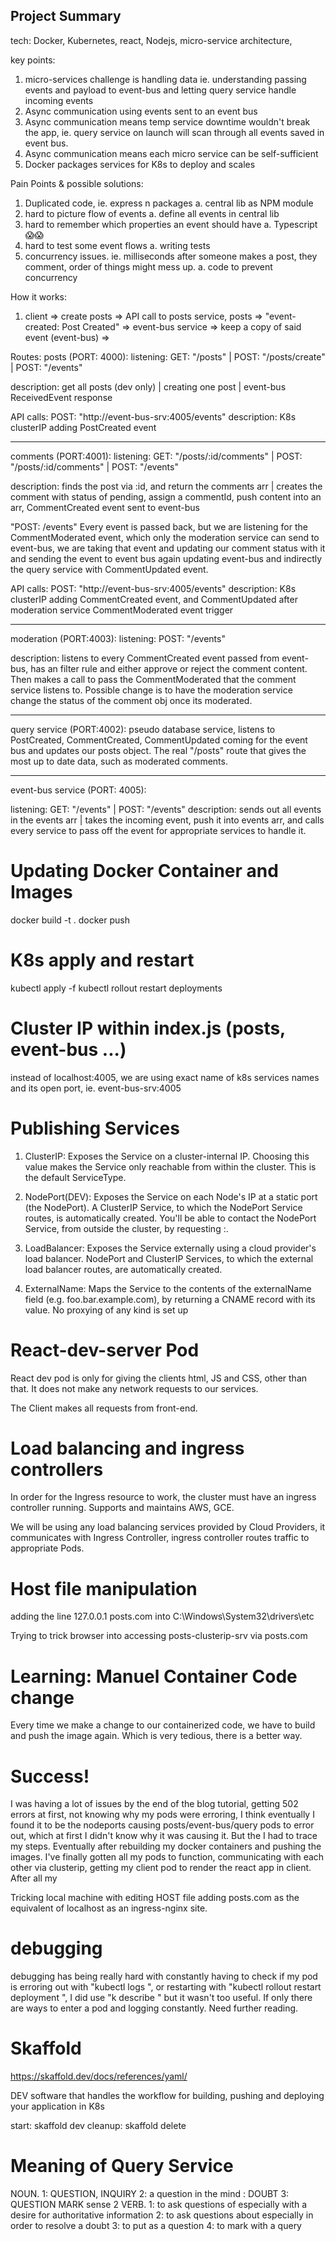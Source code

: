 ## Project Summary

tech: Docker, Kubernetes, react, Nodejs, micro-service architecture,

key points:

1. micro-services challenge is handling data
   ie. understanding passing events and payload to event-bus and letting query service handle incoming events
2. Async communication using events sent to an event bus
3. Async communication means temp service downtime wouldn't break the app, ie. query service on launch will scan through all events saved in event bus.
4. Async communication means each micro service can be self-sufficient
5. Docker packages services for K8s to deploy and scales

Pain Points & possible solutions:

1. Duplicated code, ie. express n packages
   a. central lib as NPM module
2. hard to picture flow of events
   a. define all events in central lib
3. hard to remember which properties an event should have
   a. Typescript 😱😱
4. hard to test some event flows
   a. writing tests
5. concurrency issues. ie. milliseconds after someone makes a post, they comment, order of things might mess up.
   a. code to prevent concurrency

How it works:

1.  client => create posts => API call to posts service, posts => "event-created: Post Created" => event-bus service => keep a copy of said event (event-bus) =>

Routes:
posts (PORT: 4000):
listening: GET: "/posts" | POST: "/posts/create" | POST: "/events"

description: get all posts (dev only) | creating one post | event-bus ReceivedEvent response

API calls: POST: "http://event-bus-srv:4005/events"
description: K8s clusterIP adding PostCreated event

---

comments (PORT:4001):
listening: GET: "/posts/:id/comments" | POST: "/posts/:id/comments" | POST: "/events"

description: finds the post via :id, and return the comments arr | creates the comment with status of pending, assign a commentId, push content into an arr, CommentCreated event sent to event-bus

"POST: /events"
Every event is passed back, but we are listening for the CommentModerated event, which only the moderation service can send to event-bus, we are taking that event and updating our comment status with it and sending the event to event bus again updating event-bus and indirectly the query service with CommentUpdated event.

API calls: POST: "http://event-bus-srv:4005/events"
description: K8s clusterIP adding CommentCreated event, and CommentUpdated after moderation service CommentModerated event trigger

---

moderation (PORT:4003):
listening: POST: "/events"

description: listens to every CommentCreated event passed from event-bus, has an filter rule and either approve or reject the comment content. Then makes a call to pass the CommentModerated that the comment service listens to. Possible change is to have the moderation service change the status of the comment obj once its moderated.

---

query service (PORT:4002):
pseudo database service, listens to PostCreated, CommentCreated, CommentUpdated coming for the event bus and updates our posts object. The real "/posts" route that gives the most up to date data, such as moderated comments.

---

event-bus service (PORT: 4005):

listening: GET: "/events" | POST: "/events"
description: sends out all events in the events arr | takes the incoming event, push it into events arr, and calls every service to pass off the event for appropriate services to handle it.

# Updating Docker Container and Images

docker build -t <name> .
docker push <name>

# K8s apply and restart

kubectl apply -f <yaml>
kubectl rollout restart deployments <names>

# Cluster IP within index.js (posts, event-bus ...)

instead of localhost:4005, we are using exact name of k8s services names and its open port, ie. event-bus-srv:4005

# Publishing Services

1. ClusterIP: Exposes the Service on a cluster-internal IP. Choosing this value makes the Service only reachable from within the cluster. This is the default ServiceType.

2. NodePort(DEV): Exposes the Service on each Node's IP at a static port (the NodePort). A ClusterIP Service, to which the NodePort Service routes, is automatically created. You'll be able to contact the NodePort Service, from outside the cluster, by requesting <NodeIP>:<NodePort>.

3. LoadBalancer: Exposes the Service externally using a cloud provider's load balancer. NodePort and ClusterIP Services, to which the external load balancer routes, are automatically created.

4. ExternalName: Maps the Service to the contents of the externalName field (e.g. foo.bar.example.com), by returning a CNAME record with its value. No proxying of any kind is set up

# React-dev-server Pod

React dev pod is only for giving the clients html, JS and CSS, other than that. It does not make any network requests to our services.

The Client makes all requests from front-end.

# Load balancing and ingress controllers

In order for the Ingress resource to work, the cluster must have an ingress controller running. Supports and maintains AWS, GCE.

We will be using any load balancing services provided by Cloud Providers, it communicates with Ingress Controller, ingress controller routes traffic to appropriate Pods.

# Host file manipulation

adding the line 127.0.0.1 posts.com into C:\Windows\System32\drivers\etc

Trying to trick browser into accessing posts-clusterip-srv via posts.com

# Learning: Manuel Container Code change

Every time we make a change to our containerized code, we have to build and push the image again. Which is very tedious, there is a better way.

# Success!

I was having a lot of issues by the end of the blog tutorial, getting 502 errors at first, not knowing why my pods were erroring, I think eventually I found it to be the nodeports causing posts/event-bus/query pods to error out, which at first I didn't know why it was causing it. But the I had to trace my steps. Eventually after rebuilding my docker containers and pushing the images. I've finally gotten all my pods to function, communicating with each other via clusterip, getting my client pod to render the react app in client. After all my

Tricking local machine with editing HOST file adding posts.com as the equivalent of localhost as an ingress-nginx site.

# debugging

debugging has being really hard with constantly having to check if my pod is erroring out with "kubectl logs <name>", or restarting with "kubectl rollout restart deployment <name>", I did use "k describe <kind> <name>" but it wasn't too useful. If only there are ways to enter a pod and logging constantly. Need further reading.

# Skaffold

https://skaffold.dev/docs/references/yaml/

DEV software that handles the workflow for building, pushing and deploying your application in K8s

start: skaffold dev
cleanup: skaffold delete

# Meaning of Query Service

NOUN.
1: QUESTION, INQUIRY
2: a question in the mind : DOUBT
3: QUESTION MARK sense 2
VERB.
1: to ask questions of especially with a desire for authoritative information
2: to ask questions about especially in order to resolve a doubt
3: to put as a question
4: to mark with a query
